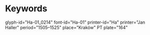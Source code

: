 # Keywords
glyph-id="Ha-01_0214"
font-id="Ha-01"
printer-id="Ha"
printer="Jan Haller"
period="1505–1525"
place="Kraków"
PT plate="164"
